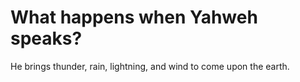 # What happens when Yahweh speaks?

He brings thunder, rain, lightning, and wind to come upon the earth.
